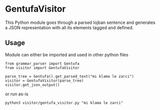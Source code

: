# GentufaVisitor

This Python module goes through a parsed lojban sentence and generates a JSON representation with all its elements tagged and defined.

## Usage

Module can either be imported and used in other python files

```
from grammar_parser import Gentufa
from visitor import GentufaVisitor

parse_tree = Gentufa().get_parsed_text("mi klama le zarci")
visitor = GentufaVisitor(parse_tree)
visitor.get_json_output()
```

or run as-is

`python3 visitor/gentufa_visitor.py "mi klama le zarci"`